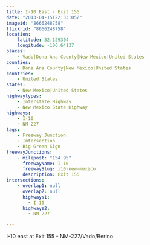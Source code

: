 ```yaml
---
title: I-10 East - Exit 155
date: "2013-04-15T22:33:05Z"
imageid: "8666248758"
flickrid: "8666248758"
location:
    latitude: 32.129304
    longitude: -106.64137
places:
    - Vado|Dona Ana County|New Mexico|United States
counties:
    - Dona Ana County|New Mexico|United States
countries:
    - United States
states:
    - New Mexico|United States
highwaytypes:
    - Interstate Highway
    - New Mexico State Highway
highways:
    - I-10
    - NM-227
tags:
    - Freeway Junction
    - Intersection
    - Big Green Sign
freewayJunctions:
    - milepost: "154.95"
      freewayName: I-10
      freewaySlug: i10-new-mexico
      description: Exit 155
intersections:
    - overlap1: null
      overlap2: null
      highways1:
        - I-10
      highways2:
        - NM-227

---
```

I-10 east at Exit 155 - NM-227/Vado/Berino.